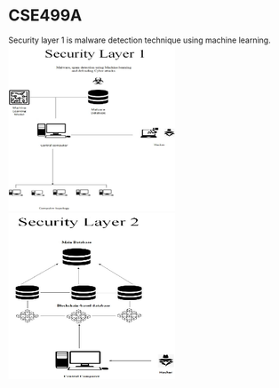 # CSE499A
Security layer 1 is malware detection technique using machine learning. 
<img src="image/CSE499_Layer_1.jpg" alt="Alt text" title="Layer_1" width="300" height="300">
<img src="image/CSE499_Layer_2.jpg" alt="Alt text" title="Layer_2" width="300" height="300">